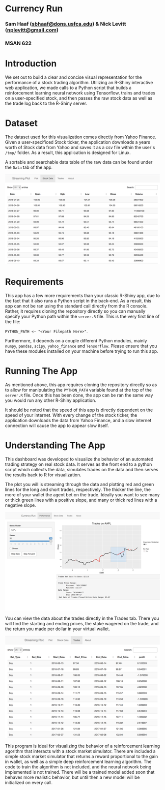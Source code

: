 # Currency Run
### Sam Haaf (sbhaaf@dons.usfca.edu) & Nick Levitt (nplevitt@gmail.com)
### MSAN 622



# Introduction

We set out to build a clear and concise visual representation for the performance of a stock trading algorithm. Utilizing an R-Shiny interactive web application, we made calls to a Python script that builds a reinforcement learning neural network using Tensorflow, trains and trades on a user-specified stock, and then passes the raw stock data as well as the trade log back to the R-Shiny server.  

# Dataset

The dataset used for this visualization comes directly from Yahoo Finance. Given a user-specificed Stock ticker, the application downloads a years worth of Stock data from Yahoo and saves it as a csv file within the user's `/tmp/` folder. As a result, this application is designed for Linux.

A sortable and searchable data table of the raw data can be found under the `Data` tab of the app.

![](pics/data.png)

# Requirements

This app has a few more requirements than your classic R-Shiny app, due to the fact that it also runs a Python script in the back-end. As a result, this app can not be ran using the standard call directly from the R console. Rather, it requires cloning the repository directly so you can manually specify your Python path within the `server.R` file. This is the very first line of the file:

`PYTHON_PATH <– "<Your Filepath Here>"`.

Furthermore, it depends on a couple different Python modules, mainly `numpy`, `pandas`, `scipy`, `yahoo_finance` and `Tensorflow`. Please ensure that you have these modules installed on your machine before trying to run this app.

# Running The App

As mentioned above, this app requires cloning the repository directly so as to allow for manipulating the `PYTHON_PATH` variable found at the top of the `server.R` file. Once this has been done, the app can be ran the same way you would run any other R-Shiny application.

It should be noted that the speed of this app is directly dependent on the speed of your internet. With every change of the stock ticker, the application downloads the data from Yahoo Finance, and a slow internet connection will cause the app to appear slow itself. 

# Understanding The App

This dashboard was developed to visualize the behavior of an automated trading strategy on real stock data. It serves as the front end to a python script which collects the data, simulates trades on the data and then serves the results back to R for visualization.

The plot you will is streaming through the data and plotting red and green lines for the long and short trades, respectively. The thicker the line, the more of your wallet the agent bet on the trade. Ideally you want to see many or thick green lines with a positive slope, and many or thick red lines with a negative slope.

![](pics/plot.png)

You can view the data about the trades directly in the Trades tab. There you will find the starting and ending prices, the stake wagered on the trade, and the return you made per dollar in your virtual wallet.

![](pics/trades.png)

This program is ideal for visualizing the behavior of a reinforcement learning agorithm that interacts with a stock market simulator. There are included a simple stock market simulator that returns a reward proportional to the gain in wallet, as well as a simple deep reinforcement learning algorithm. The code to train the algorithm is not included, and the neural network being implemented is not trained. There will be a trained model added soon that behaves more realistic behavior, but until then a new model will be initialized on every call.
